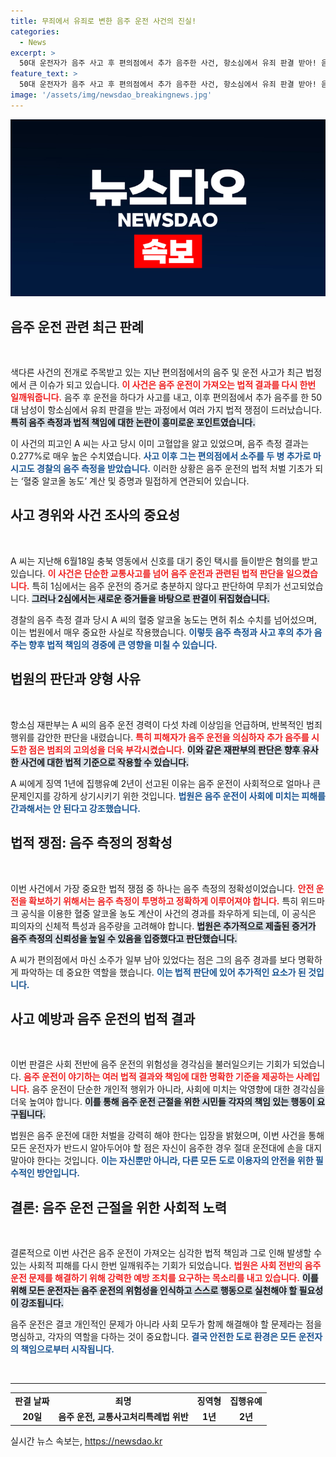```yaml
---
title: 무죄에서 유죄로 변한 음주 운전 사건의 진실!
categories:
  - News
excerpt: >
  50대 운전자가 음주 사고 후 편의점에서 추가 음주한 사건, 항소심에서 유죄 판결 받아! 음주운전 전력에도 불구하고 인명피해를 일으킨 A 씨의 처벌은 어떻게 결정됐을까? 클릭해서 자세한 내용을 확인하세요!
feature_text: >
  50대 운전자가 음주 사고 후 편의점에서 추가 음주한 사건, 항소심에서 유죄 판결 받아! 음주운전 전력에도 불구하고 인명피해를 일으킨 A 씨의 처벌은 어떻게 결정됐을까? 클릭해서 자세한 내용을 확인하세요!
image: '/assets/img/newsdao_breakingnews.jpg'
---
```


<p><img src="/assets/img/newsdao_breakingnews.jpg" alt="cryptoinkorea 속보" /></p>

<h2 data-ke-size="size26">음주 운전 관련 최근 판례</h2>

<p data-ke-size="size16">&nbsp;</p>

<p>색다른 사건의 전개로 주목받고 있는 지난 편의점에서의 음주 및 운전 사고가 최근 법정에서 큰 이슈가 되고 있습니다. <b><span style="color: #ee2323;">이 사건은 음주 운전이 가져오는 법적 결과를 다시 한번 일깨워줍니다.</span></b> 음주 후 운전을 하다가 사고를 내고, 이후 편의점에서 추가 음주를 한 50대 남성이 항소심에서 유죄 판결을 받는 과정에서 여러 가지 법적 쟁점이 드러났습니다. <b><span style="background-color: #21538527;">특히 음주 측정과 법적 책임에 대한 논란이 흥미로운 포인트였습니다.</span></b> </p>

<p>이 사건의 피고인 A 씨는 사고 당시 이미 고혈압을 앓고 있었으며, 음주 측정 결과는 0.277%로 매우 높은 수치였습니다. <b><span style="color: #1a5490;">사고 이후 그는 편의점에서 소주를 두 병 추가로 마시고도 경찰의 음주 측정을 받았습니다.</span></b> 이러한 상황은 음주 운전의 법적 처벌 기초가 되는 ‘혈중 알코올 농도’ 계산 및 증명과 밀접하게 연관되어 있습니다.</p>

<h2 data-ke-size="size26">사고 경위와 사건 조사의 중요성</h2>

<p data-ke-size="size16">&nbsp;</p>

<p>A 씨는 지난해 6월18일 충북 영동에서 신호를 대기 중인 택시를 들이받은 혐의를 받고 있습니다. <b><span style="color: #ee2323;">이 사건은 단순한 교통사고를 넘어 음주 운전과 관련된 법적 판단을 일으켰습니다.</span></b> 특히 1심에서는 음주 운전의 증거로 충분하지 않다고 판단하여 무죄가 선고되었습니다. <b><span style="background-color: #21538527;">그러나 2심에서는 새로운 증거들을 바탕으로 판결이 뒤집혔습니다.</span></b> </p>

<p>경찰의 음주 측정 결과 당시 A 씨의 혈중 알코올 농도는 면허 취소 수치를 넘어섰으며, 이는 법원에서 매우 중요한 사실로 작용했습니다. <b><span style="color: #1a5490;">이렇듯 음주 측정과 사고 후의 추가 음주는 향후 법적 책임의 경중에 큰 영향을 미칠 수 있습니다.</span></b></p>

<h2 data-ke-size="size26">법원의 판단과 양형 사유</h2>

<p data-ke-size="size16">&nbsp;</p>

<p>항소심 재판부는 A 씨의 음주 운전 경력이 다섯 차례 이상임을 언급하며, 반복적인 범죄 행위를 감안한 판단을 내렸습니다. <b><span style="color: #ee2323;">특히 피해자가 음주 운전을 의심하자 추가 음주를 시도한 점은 범죄의 고의성을 더욱 부각시켰습니다.</span></b> <b><span style="background-color: #21538527;">이와 같은 재판부의 판단은 향후 유사한 사건에 대한 법적 기준으로 작용할 수 있습니다.</span></b></p>

<p>A 씨에게 징역 1년에 집행유예 2년이 선고된 이유는 음주 운전이 사회적으로 얼마나 큰 문제인지를 강하게 상기시키기 위한 것입니다. <b><span style="color: #1a5490;">법원은 음주 운전이 사회에 미치는 피해를 간과해서는 안 된다고 강조했습니다.</span></b></p>

<h2 data-ke-size="size26">법적 쟁점: 음주 측정의 정확성</h2>

<p data-ke-size="size16">&nbsp;</p>

<p>이번 사건에서 가장 중요한 법적 쟁점 중 하나는 음주 측정의 정확성이었습니다. <b><span style="color: #ee2323;">안전 운전을 확보하기 위해서는 음주 측정이 투명하고 정확하게 이루어져야 합니다.</span></b> 특히 위드마크 공식을 이용한 혈중 알코올 농도 계산이 사건의 경과를 좌우하게 되는데, 이 공식은 피의자의 신체적 특성과 음주량을 고려해야 합니다. <b><span style="background-color: #21538527;">법원은 추가적으로 제출된 증거가 음주 측정의 신뢰성을 높일 수 있음을 입증했다고 판단했습니다.</span></b></p>

<p>A 씨가 편의점에서 마신 소주가 일부 남아 있었다는 점은 그의 음주 경과를 보다 명확하게 파악하는 데 중요한 역할을 했습니다. <b><span style="color: #1a5490;">이는 법적 판단에 있어 추가적인 요소가 된 것입니다.</span></b></p>

<h2 data-ke-size="size26">사고 예방과 음주 운전의 법적 결과</h2>

<p data-ke-size="size16">&nbsp;</p>

<p>이번 판결은 사회 전반에 음주 운전의 위험성을 경각심을 불러일으키는 기회가 되었습니다. <b><span style="color: #ee2323;">음주 운전이 야기하는 여러 법적 결과와 책임에 대한 명확한 기준을 제공하는 사례입니다.</span></b> 음주 운전이 단순한 개인적 행위가 아니라, 사회에 미치는 악영향에 대한 경각심을 더욱 높여야 합니다. <b><span style="background-color: #21538527;">이를 통해 음주 운전 근절을 위한 시민들 각자의 책임 있는 행동이 요구됩니다.</span></b></p>

<p>법원은 음주 운전에 대한 처벌을 강력히 해야 한다는 입장을 밝혔으며, 이번 사건을 통해 모든 운전자가 반드시 알아두어야 할 점은 자신이 음주한 경우 절대 운전대에 손을 대지 말아야 한다는 것입니다. <b><span style="color: #1a5490;">이는 자신뿐만 아니라, 다른 모든 도로 이용자의 안전을 위한 필수적인 방안입니다.</span></b></p>

<h2 data-ke-size="size26">결론: 음주 운전 근절을 위한 사회적 노력</h2>

<p data-ke-size="size16">&nbsp;</p>

<p>결론적으로 이번 사건은 음주 운전이 가져오는 심각한 법적 책임과 그로 인해 발생할 수 있는 사회적 피해를 다시 한번 일깨워주는 기회가 되었습니다. <b><span style="color: #ee2323;">법원은 사회 전반의 음주 운전 문제를 해결하기 위해 강력한 예방 조치를 요구하는 목소리를 내고 있습니다.</span></b> <b><span style="background-color: #21538527;">이를 위해 모든 운전자는 음주 운전의 위험성을 인식하고 스스로 행동으로 실천해야 할 필요성이 강조됩니다.</span></b></p>

<p>음주 운전은 결코 개인적인 문제가 아니라 사회 모두가 함께 해결해야 할 문제라는 점을 명심하고, 각자의 역할을 다하는 것이 중요합니다. <b><span style="color: #1a5490;">결국 안전한 도로 환경은 모든 운전자의 책임으로부터 시작됩니다.</span></b></p>

<p data-ke-size="size16">&nbsp;</p>

<hr />

<table>
<tr>
<td style="text-align: center; height: 17px;"><b>판결 날짜</b></td>
<td style="text-align: center; height: 17px;"><b>죄명</b></td>
<td style="text-align: center; height: 17px;"><b>징역형</b></td>
<td style="text-align: center; height: 17px;"><b>집행유예</b></td>
</tr>
<tr>
<td style="text-align: center; height: 17px;"><b>20일</b></td>
<td style="text-align: center; height: 17px;"><b>음주 운전, 교통사고처리특례법 위반</b></td>
<td style="text-align: center; height: 17px;"><b>1년</b></td>
<td style="text-align: center; height: 17px;"><b>2년</b></td>
</tr>
</table>

<p data-ke-size="size16"></p>
실시간 뉴스 속보는, <a href="https://newsdao.kr" rel="dofollow">https://newsdao.kr</a>


